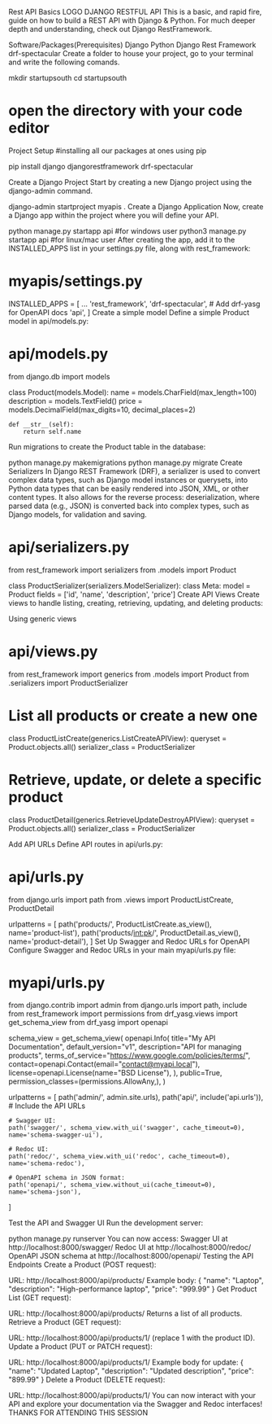 Rest API Basics LOGO
DJANGO RESTFUL API
This is a basic, and rapid fire, guide on how to build a REST API with Django & Python. For much deeper depth and understanding, check out Django RestFramework.

Software/Packages(Prerequisites)
Django
Python
Django Rest Framework
drf-spectacular
Create a folder to house your project, go to your terminal and write the following comands.

mkdir startupsouth
cd startupsouth

# open the directory with your code editor
Project Setup
#installing all our packages at ones using pip

pip install django djangorestframework drf-spectacular

Create a Django Project
Start by creating a new Django project using the django-admin command.

django-admin startproject myapis .
Create a Django Application
Now, create a Django app within the project where you will define your API.

python manage.py startapp api   #for windows user
python3 manage.py startapp api  #for linux/mac user
After creating the app, add it to the INSTALLED_APPS list in your settings.py file, along with rest_framework:

# myapis/settings.py

INSTALLED_APPS = [
    ...
    'rest_framework',
    'drf-spectacular',  # Add drf-yasg for OpenAPI docs
    'api',
]
Create a simple model
Define a simple Product model in api/models.py:

# api/models.py

from django.db import models

class Product(models.Model):
    name = models.CharField(max_length=100)
    description = models.TextField()
    price = models.DecimalField(max_digits=10, decimal_places=2)

    def __str__(self):
        return self.name
Run migrations to create the Product table in the database:

python manage.py makemigrations
python manage.py migrate
Create Serializers
In Django REST Framework (DRF), a serializer is used to convert complex data types, such as Django model instances or querysets, into Python data types that can be easily rendered into JSON, XML, or other content types. It also allows for the reverse process: deserialization, where parsed data (e.g., JSON) is converted back into complex types, such as Django models, for validation and saving.

# api/serializers.py

from rest_framework import serializers
from .models import Product

class ProductSerializer(serializers.ModelSerializer):
    class Meta:
        model = Product
        fields = ['id', 'name', 'description', 'price']
Create API Views
Create views to handle listing, creating, retrieving, updating, and deleting products:

Using generic views
# api/views.py

from rest_framework import generics
from .models import Product
from .serializers import ProductSerializer

# List all products or create a new one
class ProductListCreate(generics.ListCreateAPIView):
    queryset = Product.objects.all()
    serializer_class = ProductSerializer

# Retrieve, update, or delete a specific product
class ProductDetail(generics.RetrieveUpdateDestroyAPIView):
    queryset = Product.objects.all()
    serializer_class = ProductSerializer

Add API URLs
Define API routes in api/urls.py:

# api/urls.py

from django.urls import path
from .views import ProductListCreate, ProductDetail

urlpatterns = [
    path('products/', ProductListCreate.as_view(), name='product-list'),
    path('products/<int:pk>/', ProductDetail.as_view(), name='product-detail'),
]
Set Up Swagger and Redoc URLs for OpenAPI
Configure Swagger and Redoc URLs in your main myapi/urls.py file:

# myapi/urls.py

from django.contrib import admin
from django.urls import path, include
from rest_framework import permissions
from drf_yasg.views import get_schema_view
from drf_yasg import openapi

schema_view = get_schema_view(
    openapi.Info(
        title="My API Documentation",
        default_version="v1",
        description="API for managing products",
        terms_of_service="https://www.google.com/policies/terms/",
        contact=openapi.Contact(email="contact@myapi.local"),
        license=openapi.License(name="BSD License"),
    ),
    public=True,
    permission_classes=(permissions.AllowAny,),
)

urlpatterns = [
    path('admin/', admin.site.urls),
    path('api/', include('api.urls')),  # Include the API URLs

    # Swagger UI:
    path('swagger/', schema_view.with_ui('swagger', cache_timeout=0), name='schema-swagger-ui'),

    # Redoc UI:
    path('redoc/', schema_view.with_ui('redoc', cache_timeout=0), name='schema-redoc'),

    # OpenAPI schema in JSON format:
    path('openapi/', schema_view.without_ui(cache_timeout=0), name='schema-json'),
]

Test the API and Swagger UI
Run the development server:

python manage.py runserver
You can now access:
Swagger UI at http://localhost:8000/swagger/
Redoc UI at http://localhost:8000/redoc/
OpenAPI JSON schema at http://localhost:8000/openapi/
Testing the API Endpoints
Create a Product (POST request):

URL: http://localhost:8000/api/products/
Example body:
{
 "name": "Laptop",
 "description": "High-performance laptop",
 "price": "999.99"
}
Get Product List (GET request):

URL: http://localhost:8000/api/products/
Returns a list of all products.
Retrieve a Product (GET request):

URL: http://localhost:8000/api/products/1/ (replace 1 with the product ID).
Update a Product (PUT or PATCH request):

URL: http://localhost:8000/api/products/1/
Example body for update:
{
 "name": "Updated Laptop",
 "description": "Updated description",
 "price": "899.99"
}
Delete a Product (DELETE request):

URL: http://localhost:8000/api/products/1/
You can now interact with your API and explore your documentation via the Swagger and Redoc interfaces!
THANKS FOR ATTENDING THIS SESSION
